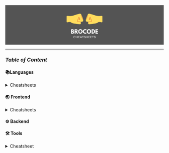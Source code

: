 <img align="center" src="images/logo.png" alt="">

---

### *Table of Content*

#### 📚Languages

<details>
<summary> Cheatsheets </summary>

- [Bash](404.md)
- [C](c-cheatsheet.md)
- [Java](java-cheatsheet.md)
- [Python](python-cheatsheet.md)
<!-- - C++ in progress -->

</details>

#### 🌏 Frontend
<details>
<summary> Cheatsheets </summary>

- HTML
- CSS

</details>

#### ⚙ Backend

#### 🛠 Tools
<details>
<summary> Cheatsheet </summary>

- VSCode
  
</details>